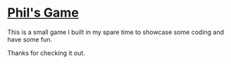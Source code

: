 # [Phil's Game](philsgame.etlify.app)

This is a small game I built in my spare time to showcase some coding and have some fun.

Thanks for checking it out.
